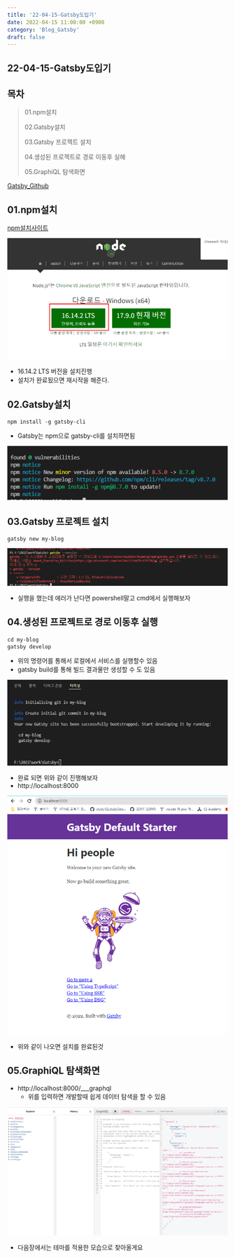 ```yaml
---
title: '22-04-15-Gatsby도입기'
date: 2022-04-15 11:00:00 +0900
category: 'Blog_Gatsby'
draft: false
---
```


## 22-04-15-Gatsby도입기

## 목차

> 01.npm설치
>
> 02.Gatsby설치
>
> 03.Gatsby 프로젝트 설치
>
> 04.생성된 프로젝트로 경로 이동후 실해
>
> 05.GraphiQL 탐색화면

[Gatsby_Github](https://github.com/gatsbyjs/gatsby-starter-default)

## 01.npm설치

[npm설치사이트](https://nodejs.org/ko/)

![image-20220415105945907](../../assets/img/post/22-04-15-Gatsby도입기.assets/image-20220415105945907.png)

- 16.14.2 LTS 버전을 설치진행
- 설치가 완료됬으면 재시작을 해준다.

## 02.Gatsby설치

```react
npm install -g gatsby-cli
```

- Gatsby는 npm으로 gatsby-cli를 설치하면됨

![image-20220415110802570](../../assets/img/post/22-04-15-Gatsby도입기.assets/image-20220415110802570.png)

## 03.Gatsby 프로젝트 설치

```react
gatsby new my-blog
```

![image-20220415111528644](../../assets/img/post/22-04-15-Gatsby도입기.assets/image-20220415111528644.png)

- 실행을 했는데 에러가 난다면 powershell말고 cmd에서 실행해보자

## 04.생성된 프로젝트로 경로 이동후 실행

```react
cd my-blog
gatsby develop
```

- 위의 명령어를 통해서 로컬에서 서비스를 실행할수 있음
- gatsby build를 통해 빌드 결과물만 생성할 수 도 있음

![image-20220415112242401](../../assets/img/post/22-04-15-Gatsby도입기.assets/image-20220415112242401.png)

- 완료 되면 위와 같이 진행해보자
- http://localhost:8000

![image-20220415112921683](../../assets/img/post/22-04-15-Gatsby도입기.assets/image-20220415112921683.png)

- 위와 같이 나오면 설치를 완료된것

## 05.GraphiQL 탐색화면

- http://localhost:8000/___graphql
  - 위를 입력하면 개발할때 쉽게 데이터 탐색을 할 수 있음

![image-20220415113120135](../../assets/img/post/22-04-15-Gatsby도입기.assets/image-20220415113120135.png)

- 다음장에서는 테마를 적용한 모습으로 찾아올게요